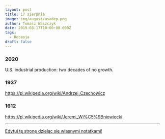 ```yaml
---
layout: post
title: 17 sierpnia
image: img/august/usadep.png
author: Tomasz Waszczyk
date: 2019-08-17T10:00:00.000Z
tags:
  - Recesja
draft: false  
---
```


### 2020

U.S. industrial production: two decades of no growth.

### 1937

https://pl.wikipedia.org/wiki/Andrzej_Czechowicz

### 1612

https://pl.wikipedia.org/wiki/Jeremi_Wi%C5%9Bniowiecki

---

<a href="https://github.com/TomaszWaszczyk/historia.waszczyk.com/edit/master/src/content/august-17.md" target="_blank">Edytuj tę stronę dzieląc się własnymi notatkami!</a>
